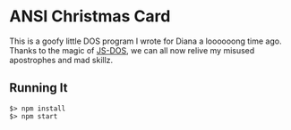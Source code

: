 # ANSI Christmas Card

This is a goofy little DOS program I wrote for Diana a loooooong time ago. Thanks to the magic of [JS-DOS](http://js-dos.com/), we can all now relive my misused apostrophes and mad skillz.

## Running It

    $> npm install
    $> npm start

